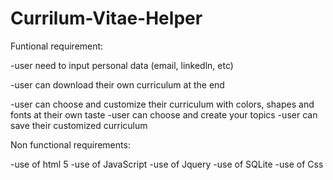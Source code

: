 # Currilum-Vitae-Helper
Funtional requirement:

-user need to input personal data (email, linkedln, etc)


-user can download their own curriculum at the end

-user can choose and customize their curriculum with colors, shapes and fonts at their own taste
-user can choose and create your topics
-user can save their customized curriculum



Non functional requirements:

-use of html 5
-use of JavaScript
-use of Jquery
-use of SQLite
-use of Css

